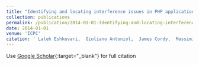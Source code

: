 ```yaml
---
title: "Identifying and locating interference issues in PHP applications: the case of WordPress"
collection: publications
permalink: /publication/2014-01-01-Identifying-and-locating-interference-issues-in-PHP-applications-the-case-of-WordPress
date: 2014-01-01
venue: 'ICPC'
citation: ' Laleh Eshkevari,  Giuliano Antoniol,  James Cordy,  Massimiliano Penta, &quot;Identifying and locating interference issues in PHP applications: the case of WordPress.&quot; ICPC, 2014.'
---
```

Use [Google Scholar](https://scholar.google.com/scholar?q=Identifying+and+locating+interference+issues+in+PHP+applications:+the+case+of+WordPress){:target="_blank"} for full citation